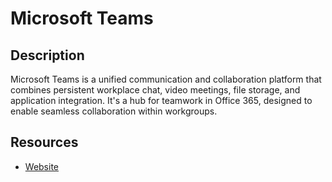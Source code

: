 # Microsoft Teams

## Description

Microsoft Teams is a unified communication and collaboration platform that combines persistent workplace chat, video meetings, file storage, and application integration. It's a hub for teamwork in Office 365, designed to enable seamless collaboration within workgroups.

## Resources

- [Website](microsoftteams.com)
